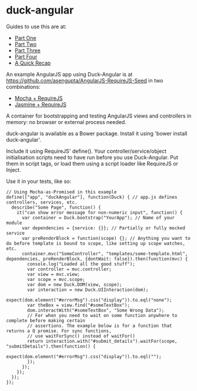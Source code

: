 duck-angular
============

Guides to use this are at:

* [Part One](http://avishek.net/blog/?p=1202)
* [Part Two](http://avishek.net/blog/?p=1188)
* [Part Three](http://avishek.net/blog/?p=1225)
* [Part Four](http://avishek.net/blog/?p=1239)
* [A Quick Recap](http://avishek.net/blog/?p=1472)

An example AngularJS app using Duck-Angular is at https://github.com/asengupta/AngularJS-RequireJS-Seed in two combinations:

* [Mocha + RequireJS](https://github.com/asengupta/AngularJS-RequireJS-Seed/tree/master)
* [Jasmine + RequireJS](https://github.com/asengupta/AngularJS-RequireJS-Seed/tree/karma-jasmine)

A container for bootstrapping and testing AngularJS views and controllers in memory: no browser or external process needed.

duck-angular is available as a Bower package. Install it using 'bower install duck-angular'.

Include it using RequireJS' define(). Your controller/service/object initialisation scripts need to have run before you use Duck-Angular. Put them in script tags, or load them using a script loader like RequireJS or Inject.

Use it in your tests, like so:

    // Using Mocha-as-Promised in this example
    define(["app", "duckAngular"], function(Duck) { // app.js defines controllers, services, etc.
      describe("Some Page", function() {
        it("can show error message for non-numeric input", function() {
          var container = Duck.bootstrap("YourApp"); // Name of your module
          var dependencies = {service: {}}; // Partially or fully mocked service
          var preRenderBlock = function(scope) {}; // Anything you want to do before template is bound to scope, like setting up scope watches, etc. 
          container.mvc("SomeController", "templates/some-template.html", dependencies, preRenderBlock, {dontWait: false}).then(function(mvc) {
            console.log("Loaded all the good stuff");
            var controller = mvc.controller;
            var view = mvc.view;
            var scope = mvc.scope;
            var dom = new Duck.DOM(view, scope);
            var interaction = new Duck.UIInteraction(dom);
            expect(dom.element("#errorMsg").css("display")).to.eql("none");
            var theBox = view.find("#someTextBox");
            dom.interactWith("#someTextBox", "Some Wrong Data");
            // For when you need to wait on some function anywhere to complete before making certain
            // assertions. The example below is for a function that returns a Q promise. For sync functions,
            // use waitForSync() instead of waitFor()
            return interaction.with("#submit_details").waitFor(scope, "submitDetails").then(function() {
                expect(dom.element("#errorMsg").css("display")).to.eql("");
            });
          });
        });
      });
    });
